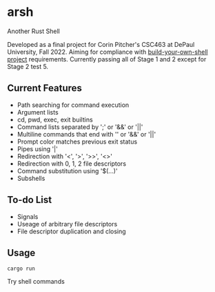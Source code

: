 # arsh
Another Rust Shell

Developed as a final project for Corin Pitcher's CSC463 at DePaul University, Fall 2022.
Aiming for compliance with [build-your-own-shell project](https://github.com/tokenrove/build-your-own-shell) requirements. Currently passing all of Stage 1 and 2 except for Stage 2 test 5.

## Current Features
* Path searching for command execution
* Argument lists
* cd, pwd, exec, exit builtins
* Command lists separated by ';' or '&&' or '||'
* Multiline commands that end with '\' or '&&' or '||'
* Prompt color matches previous exit status
* Pipes using '|'
* Redirection with '<', '>', '>>', '<>'
* Redirection with 0, 1, 2 file descriptors
* Command substitution using '$(...)'
* Subshells

## To-do List
* Signals
* Useage of arbitrary file descriptors
* File descriptor duplication and closing

## Usage
`cargo run`

Try shell commands
